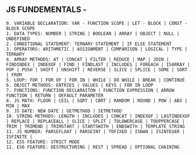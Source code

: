 ## JS FUNDEMENTALS -

    0. VARIABLE DECLARATION: VAR - FUNCTION SCOPE | LET - BLOCK | CONST - BLOCK SCOPE
    1. DATA TYPES: NUMBER | STRING | BOOLEAN | ARRAY | OBJECT | NULL | UNDEFINED
    2. CONDITIONAL STATEMENT: TERNARY STATEMENT | IF ELSE STATEMENT
    3. OPERATORS: ARITHMETIC | ASSIGNMENT | COMPARISON | LOGICAL | TYPE | TERNARY
    4. ARRAY METHODS: AT | CONCAT | FILTER | REDUCE | MAP | JOIN | FINDINDEX | INDEXOF | FIND | FINDLAST | INCLUDES | FOREACH | ISARRAY | POP | PUSH | SHIFT | UNSHIFT | REVERSE | SLICE | SPLICE | SOME | SORT | FROM
    5. LOOP: FOR | FOR OF | FOR IN | WHILE | DO WHILE | BREAK | CONTINUE
    6. OBJECT METHODS: ENTRIES | VALUES | KEYS | FOR IN LOOP
    7. FUNCTIONS: FUNCTION DECLARAITON | FUNCTION EXPRESSION | ARROW FUNCTION | RETURN | DEFAULT PARAMETER
    8. JS MATH: FLOOR | CEIL | SQRT | CBRT | RANDOM | ROUND | POW | ABS | MIN | MAX
    9. JS DATE: NEW DATE | GETMETHOD | SETMETHOD
    10. STRING METHODS: LENGTH | INCLUDES | CONCAT | INDEXOF | LASTINDEXOF | REPLACE | REPLACEALL | SLICE | SPLIT | TOLOWERCASE | TOUPPERCASE | TRIM | TRIMEND | TRIMSTART | STARTSWITH | ENDSWITH | TEMPLATE STRING
    11. JS NUMBER: PARSEFLOAT | PARSEINT | TOFIXED | ISNAN | ISINTEGER | ISFINITE |
    12. ES5 FEATURE: STRICT MODE
    12. ES6 FEATURE: DESTRUCTURING | REST | SPREAD | OPTIONAL CHAINING
